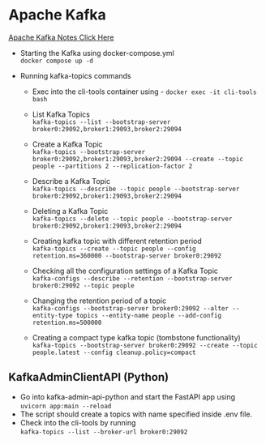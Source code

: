 # Apache Kafka

<!-- Notes -->
[Apache Kafka Notes Click Here](https://www.notion.so/Apache-Kafka-6f3508d341434beb80a00dd527777e75?pvs=4)

* Starting the Kafka using docker-compose.yml<br>
``` docker compose up -d ```

* Running kafka-topics commands
    * Exec into the cli-tools container using - ``` docker exec -it cli-tools bash ```

    * List Kafka Topics<br>
    ``` kafka-topics --list --bootstrap-server broker0:29092,broker1:29093,broker2:29094 ```
    * Create a Kafka Topic <br>
    ``` kafka-topics --bootstrap-server broker0:29092,broker1:29093,broker2:29094 --create --topic people --partitions 2 --replication-factor 2 ```
    * Describe a Kafka Topic<br>
    ``` kafka-topics --describe --topic people --bootstrap-server broker0:29092,broker1:29093,broker2:29094 ```
    * Deleting a Kafka Topic<br>
    ``` kafka-topics --delete --topic people --bootstrap-server broker0:29092,broker1:29093,broker2:29094 ```
    * Creating kafka topic with different retention period<br>
    ``` kafka-topics --create --topic people --config retention.ms=360000 --bootstrap-server broker0:29092 ```
    * Checking all the configuration settings of a Kafka Topic<br>
    ``` kafka-configs --describe --retention --bootstrap-server broker0:29092 --topic people ```
    * Changing the retention period of a topic<br>
    ``` kafka-configs --bootstrap-server broker0:29092 --alter --entity-type topics --entity-name people --add-config retention.ms=500000 ```
    * Creating a compact type kafka topic (tombstone functionality)<br>
    ``` kafka-topics --bootstrap-server broker0:29092 --create --topic people.latest --config cleanup.policy=compact ```


## KafkaAdminClientAPI (Python)
* Go into kafka-admin-api-python and start the FastAPI app using<br> ``` uvicorn app:main --reload ```
* The script should create a topics with name specified inside .env file.
* Check into the cli-tools by running<br>
``` kafka-topics --list --broker-url broker0:29092 ```